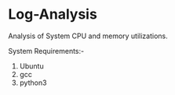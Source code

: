 # Log-Analysis
Analysis of System CPU and memory utilizations.

System Requirements:-
1. Ubuntu
2. gcc
3. python3
